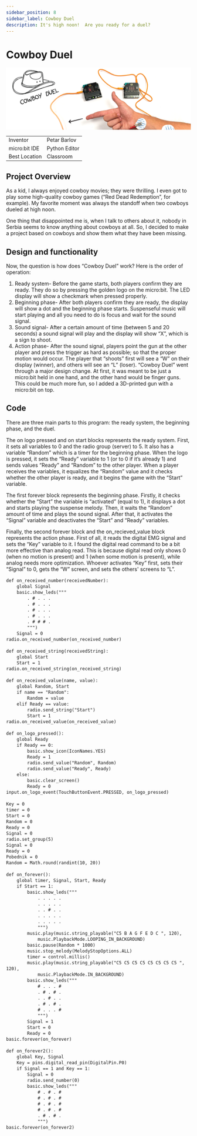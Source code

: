 ```yaml
---
sidebar_position: 8
sidebar_label: Cowboy Duel
description: It's high noon!  Are you ready for a duel?
---
```


# Cowboy Duel #
![Cowboy Duel](./np_cd_00.png)

|     |       |
|--------------|--------------
| Inventor     | Petar Barlov            
| micro:bit IDE     | Python Editor
| Best Location     | Classroom

## Project Overview
As a kid, I always enjoyed cowboy movies; they were thrilling. I even got to play some high-quality cowboy games (“Red Dead
Redemption”, for example). My favorite moment was always the standoff when two cowboys dueled at high noon.

One thing that disappointed me is, when I talk to others about it,
nobody in Serbia seems to know anything about cowboys at all. So, I decided to make a project based on cowboys and show them what they have been missing.

## Design and functionality
Now, the question is how does “Cowboy Duel” work? Here is the order of
operation:
1. Ready system- Before the game starts, both players confirm
they are ready. They do so by pressing the golden
logo on the micro:bit. The LED display will show a checkmark when
pressed properly.
2. Beginning phase- After both players confirm they are ready, the
display will show a dot and the beginning phase starts. Suspenseful
music will start playing and all you need to do is focus and wait for
the sound signal.
3. Sound signal- After a certain amount of time (between 5 and 20
seconds) a sound signal will play and the display will show “X”, which is a
sign to shoot.
4. Action phase- After the sound signal, players point
the gun at the other player and press the trigger as hard as possible;
so that the proper motion would occur. The player that “shoots” first will
see a “W” on their display (winner), and others will see an “L” (loser).
“Cowboy Duel” went through a major design change. At first, it was meant
to be just a micro:bit held in one hand, and the other hand would be finger guns. This could be much more fun, so I added a 3D-printed gun with a micro:bit on top.

## Code
There are three main parts to this program: the ready system, the beginning phase, and the duel.

The on logo pressed and on start blocks represents the ready system. First, it sets all variables to 0 and the radio group (server) to 5. It also has a variable “Random” which is a timer for the
beginning phase. When the logo is pressed, it sets the “Ready” variable to 1
(or to 0 if it’s already 1) and sends values “Ready” and “Random” to the
other player. When a player receives the variables, it equalizes the
“Random” value and it checks whether the other player is ready, and it
begins the game with the “Start” variable.

The first forever block represents the beginning phase. Firstly, it checks whether the “Start”
the variable is “activated” (equal to 1), it displays a dot and starts playing the
suspense melody. Then, it waits the “Random” amount of time and plays the sound signal. After that, it activates the “Signal” variable and
deactivates the “Start” and “Ready” variables.


Finally, the second forever block and the on_recieved_value block represents the action phase. First of all, it reads the digital
EMG signal and sets the “Key” variable to it. I found the digital read command to be a bit more effective than analog read. This is because digital read only shows 0 (when no motion is present) and
1 (when some motion is present), while analog needs more
optimization. Whoever activates “Key” first, sets their “Signal” to 0, gets the “W” screen, and sets the others' screens to “L”.

```
def on_received_number(receivedNumber):
    global Signal
    basic.show_leds("""
        . # . . .
        . # . . .
        . # . . .
        . # . . .
        . # # # .
        """)
    Signal = 0
radio.on_received_number(on_received_number)

def on_received_string(receivedString):
    global Start
    Start = 1
radio.on_received_string(on_received_string)

def on_received_value(name, value):
    global Random, Start
    if name == "Random":
        Random = value
    elif Ready == value:
        radio.send_string("Start")
        Start = 1
radio.on_received_value(on_received_value)

def on_logo_pressed():
    global Ready
    if Ready == 0:
        basic.show_icon(IconNames.YES)
        Ready = 1
        radio.send_value("Random", Random)
        radio.send_value("Ready", Ready)
    else:
        basic.clear_screen()
        Ready = 0
input.on_logo_event(TouchButtonEvent.PRESSED, on_logo_pressed)

Key = 0
timer = 0
Start = 0
Random = 0
Ready = 0
Signal = 0
radio.set_group(5)
Signal = 0
Ready = 0
Pobednik = 0
Random = Math.round(randint(10, 20))

def on_forever():
    global timer, Signal, Start, Ready
    if Start == 1:
        basic.show_leds("""
            . . . . .
            . . . . .
            . . # . .
            . . . . .
            . . . . .
            """)
        music.play(music.string_playable("C5 B A G F E D C ", 120),
            music.PlaybackMode.LOOPING_IN_BACKGROUND)
        basic.pause(Random * 1000)
        music.stop_melody(MelodyStopOptions.ALL)
        timer = control.millis()
        music.play(music.string_playable("C5 C5 C5 C5 C5 C5 C5 C5 ", 120),
            music.PlaybackMode.IN_BACKGROUND)
        basic.show_leds("""
            # . . . #
            . # . # .
            . . # . .
            . # . # .
            # . . . #
            """)
        Signal = 1
        Start = 0
        Ready = 0
basic.forever(on_forever)

def on_forever2():
    global Key, Signal
    Key = pins.digital_read_pin(DigitalPin.P0)
    if Signal == 1 and Key == 1:
        Signal = 0
        radio.send_number(0)
        basic.show_leds("""
            # . # . #
            # . # . #
            # . # . #
            # . # . #
            . # . # .
            """)
basic.forever(on_forever2)
```
